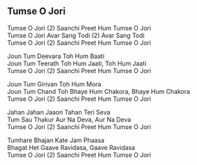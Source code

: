 ## Tumse O Jori

Tumse O Jori (2) Saanchi Preet Hum Tumse O Jori  
Tumse O Jori Avar Sang Todi (2) Avar Sang Todi  
Tumse O Jori (2) Saanchi Preet Hum Tumse O Jori

Joun Tum Deevara Toh Hum Baati  
Joun Tum Teerath Toh Hum Jaati, Toh Hum Jaati  
Tumse O Jori (2) Saanchi Preet Hum Tumse O Jori

Joun Tum Girivan Toh Hum Mora  
Joun Tum Chand Toh Bhaye Hum Chakora, Bhaye Hum Chakora  
Tumse O Jori (2) Saanchi Preet Hum Tumse O Jori

Jahan Jahan Jaaon Tahan Teri Seva  
Tum Sau Thakur Aur Na Deva, Aur Na Deva  
Tumse O Jori (2) Saanchi Preet Hum Tumse O Jori

Tumhare Bhajan Kate Jam Phaasa  
Bhagat Het Gaave Ravidasa, Gaave Ravidasa  
Tumse O Jori (2) Saanchi Preet Hum Tumse O Jori

